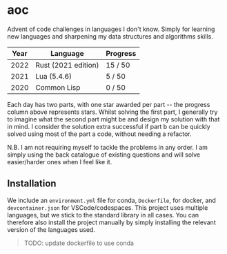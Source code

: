 # aoc

Advent of code challenges in languages I don't know. Simply for learning new languages and sharpening my data structures and algorithms skills.

| Year | Language            | Progress |
| ---- | ------------------- | -------- |
| 2022 | Rust (2021 edition) | 15 / 50  |
| 2021 | Lua (5.4.6)         | 5 / 50   |
| 2020 | Common Lisp         | 0 / 50   |

Each day has two parts, with one star awarded per part -- the progress column above represents stars. Whilst solving the first part, I generally try to imagine what the second part might be and design my solution with that in mind. I consider the solution extra successful if part b can be quickly solved using most of the part a code, without needing a refactor.

N.B. I am not requiring myself to tackle the problems in any order. I am simply using the back catalogue of existing questions and will solve easier/harder ones when I feel like it.

## Installation

We include an `environment.yml` file for conda, `Dockerfile`, for docker, and `devcontainer.json` for VSCode/codespaces. This project uses multiple languages, but we stick to the standard library in all cases. You can therefore also install the project manually by simply installing the relevant version of the languages used.

> TODO: update dockerfile to use conda
